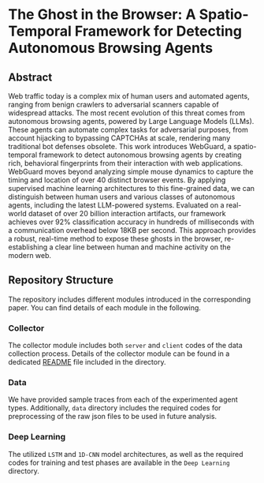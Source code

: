 # The Ghost in the Browser: A Spatio-Temporal Framework for Detecting Autonomous Browsing Agents

## Abstract
Web traffic today is a complex mix of human users and automated agents, ranging from benign crawlers to adversarial scanners capable of widespread attacks. The most recent evolution of this threat comes from autonomous browsing agents, powered by Large Language Models (LLMs). These agents can automate complex tasks for adversarial purposes, from account hijacking to bypassing CAPTCHAs at scale, rendering many traditional bot defenses obsolete. This work introduces WebGuard, a spatio-temporal framework to detect autonomous browsing agents by creating rich, behavioral fingerprints from their interaction with web applications. WebGuard moves beyond analyzing simple mouse dynamics to capture the timing and location of over 40 distinct browser events. By applying supervised machine learning architectures to this fine-grained data, we can distinguish between human users and various classes of autonomous agents, including the latest LLM-powered systems. Evaluated on a real-world dataset of over 20 billion interaction artifacts, our framework achieves over 92\% classification accuracy in hundreds of milliseconds with a communication overhead below 18KB per second. This approach provides a robust, real-time method to expose these ghosts in the browser, re-establishing a clear line between human and machine activity on the modern web.


## Repository Structure
The repository includes different modules introduced in the corresponding paper. You can find details of each module in the following.

### Collector
The collector module includes both `server` and `client` codes of the data collection process. Details of the collector module can be found in a dedicated [README](collector/README.md) file included in the directory.

### Data
We have provided sample traces from each of the experimented agent types. Additionally, `data` directory includes the required codes for preprocessing of the raw json files to be used in future analysis.

### Deep Learning
The utilized `LSTM` and `1D-CNN` model architectures, as well as the required codes for training and test phases are available in the `Deep Learning` directory. 
